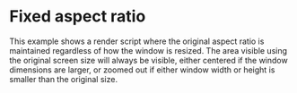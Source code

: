 # Fixed aspect ratio
This example shows a render script where the original aspect ratio is maintained regardless of how the window is resized. The area visible using the original screen size will always be visible, either centered if the window dimensions are larger, or zoomed out if either window width or height is smaller than the original size.
